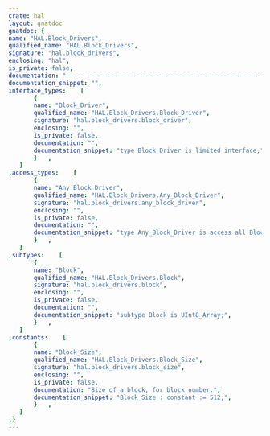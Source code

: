 ```yaml
---
crate: hal
layout: gnatdoc
gnatdoc: {
name: "HAL.Block_Drivers",
qualified_name: "HAL.Block_Drivers",
signature: "hal.block_drivers",
enclosing: "hal",
is_private: false,
documentation: "----------------------------------------------------------------------------\n                                                                          --\n                     Copyright (C) 2015-2016, AdaCore                     --\n                                                                          --\n  Redistribution and use in source and binary forms, with or without      --\n  modification, are permitted provided that the following conditions are  --\n  met:                                                                    --\n     1. Redistributions of source code must retain the above copyright    --\n        notice, this list of conditions and the following disclaimer.     --\n     2. Redistributions in binary form must reproduce the above copyright --\n        notice, this list of conditions and the following disclaimer in   --\n        the documentation and/or other materials provided with the        --\n        distribution.                                                     --\n     3. Neither the name of the copyright holder nor the names of its     --\n        contributors may be used to endorse or promote products derived   --\n        from this software without specific prior written permission.     --\n                                                                          --\n   THIS SOFTWARE IS PROVIDED BY THE COPYRIGHT HOLDERS AND CONTRIBUTORS    --\n   \"AS IS\" AND ANY EXPRESS OR IMPLIED WARRANTIES, INCLUDING, BUT NOT      --\n   LIMITED TO, THE IMPLIED WARRANTIES OF MERCHANTABILITY AND FITNESS FOR  --\n   A PARTICULAR PURPOSE ARE DISCLAIMED. IN NO EVENT SHALL THE COPYRIGHT   --\n   HOLDER OR CONTRIBUTORS BE LIABLE FOR ANY DIRECT, INDIRECT, INCIDENTAL, --\n   SPECIAL, EXEMPLARY, OR CONSEQUENTIAL DAMAGES (INCLUDING, BUT NOT       --\n   LIMITED TO, PROCUREMENT OF SUBSTITUTE GOODS OR SERVICES; LOSS OF USE,  --\n   DATA, OR PROFITS; OR BUSINESS INTERRUPTION) HOWEVER CAUSED AND ON ANY  --\n   THEORY OF LIABILITY, WHETHER IN CONTRACT, STRICT LIABILITY, OR TORT    --\n   (INCLUDING NEGLIGENCE OR OTHERWISE) ARISING IN ANY WAY OUT OF THE USE  --\n   OF THIS SOFTWARE, EVEN IF ADVISED OF THE POSSIBILITY OF SUCH DAMAGE.   --\n                                                                          --\n----------------------------------------------------------------------------",
documentation_snippet: "",
interface_types:    [
       {
       name: "Block_Driver",
       qualified_name: "HAL.Block_Drivers.Block_Driver",
       signature: "hal.block_drivers.block_driver",
       enclosing: "",
       is_private: false,
       documentation: "",
       documentation_snippet: "type Block_Driver is limited interface;",
       }   ,
   ]
,access_types:    [
       {
       name: "Any_Block_Driver",
       qualified_name: "HAL.Block_Drivers.Any_Block_Driver",
       signature: "hal.block_drivers.any_block_driver",
       enclosing: "",
       is_private: false,
       documentation: "",
       documentation_snippet: "type Any_Block_Driver is access all Block_Driver'Class;",
       }   ,
   ]
,subtypes:    [
       {
       name: "Block",
       qualified_name: "HAL.Block_Drivers.Block",
       signature: "hal.block_drivers.block",
       enclosing: "",
       is_private: false,
       documentation: "",
       documentation_snippet: "subtype Block is UInt8_Array;",
       }   ,
   ]
,constants:    [
       {
       name: "Block_Size",
       qualified_name: "HAL.Block_Drivers.Block_Size",
       signature: "hal.block_drivers.block_size",
       enclosing: "",
       is_private: false,
       documentation: "Size of a block, for block number.",
       documentation_snippet: "Block_Size : constant := 512;",
       }   ,
   ]
,}
---
```

